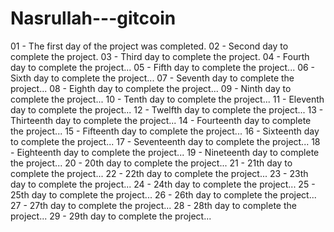 # Nasrullah---gitcoin
01 - The first day of the project was completed.
02 - Second day to complete the project.
03 - Third day to complete the project.
04 - Fourth day to complete the project...
05 - Fifth day to complete the project...
06 - Sixth day to complete the project...
07 - Seventh day to complete the project...
08 - Eighth day to complete the project...
09 - Ninth day to complete the project...
10 - Tenth day to complete the project...
11 - Eleventh day to complete the project...
12 - Twelfth day to complete the project...
13 - Thirteenth day to complete the project...
14 - Fourteenth day to complete the project...
15 - Fifteenth day to complete the project...
16 - Sixteenth day to complete the project...
17 - Seventeenth day to complete the project...
18 - Eighteenth day to complete the project...
19 - Nineteenth day to complete the project...
20 - 20th day to complete the project...
21 - 21th day to complete the project...
22 - 22th day to complete the project...
23 - 23th day to complete the project...
24 - 24th day to complete the project...
25 - 25th day to complete the project...
26 - 26th day to complete the project...
27 - 27th day to complete the project...
28 - 28th day to complete the project...
29 - 29th day to complete the project...
